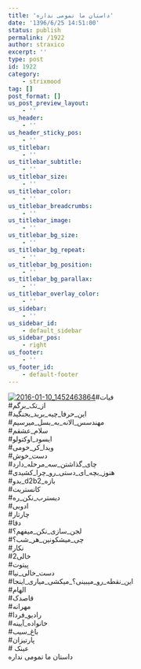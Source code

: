 ```yaml
---
title: 'داستان ما تمومی نداره'
date: '1396/6/25 14:51:00'
status: publish
permalink: /1922
author: straxico
excerpt: ''
type: post
id: 1922
category:
    - strixmood
tag: []
post_format: []
us_post_preview_layout:
    - ''
us_header:
    - ''
us_header_sticky_pos:
    - ''
us_titlebar:
    - ''
us_titlebar_subtitle:
    - ''
us_titlebar_size:
    - ''
us_titlebar_color:
    - ''
us_titlebar_breadcrumbs:
    - ''
us_titlebar_image:
    - ''
us_titlebar_bg_size:
    - ''
us_titlebar_bg_repeat:
    - ''
us_titlebar_bg_position:
    - ''
us_titlebar_bg_parallax:
    - ''
us_titlebar_overlay_color:
    - ''
us_sidebar:
    - ''
us_sidebar_id:
    - default_sidebar
us_sidebar_pos:
    - right
us_footer:
    - ''
us_footer_id:
    - default-footer
---
```

[![2016-01-10_1452463864](../../uploads/2016/03/2016-01-10_1452463864-1-300x300.jpg)](http://localhost/wp-content/uploads/2016/03/2016-01-10_1452463864-1.jpg)\#فیات  
\#از\_تک\_برگم  
\#این\_حرفا\_چیه\_برید\_بجنگید  
\#مهندسس\_الانه\_به\_بسل\_میرسیم  
\#سلام\_عشقم  
\#ایسود\_اوکتولو  
\#ویدا\_کر\_خومی  
\#دست\_خوش  
\#چای\_گذاشتن\_سه\_مرحله\_دارد  
\#هنوز\_بچه\_ای\_دستی\_رو\_چرا\_کشیدی  
\#بدو\_d2b2\_بازه  
\#کانستریت  
\#دیسترب\_نکن\_ره  
\#ادوبی  
\#چارتار  
\#دقا  
\#لجن\_سازی\_نکن\_میفهم؟  
\#چی\_میشکونین\_هر\_شب؟  
\#نکار  
\#خالی2  
\#پیتوت  
\#دست\_خالی\_نیا  
\#این\_نقطه\_رو\_میبینی؟\_میکشی\_میاری\_اینجا  
\#الهام  
\#قاصدک  
\#مهرانه  
\#رادیو\_فردا  
\#خانواده\_آیینه  
\#باغ\_سیب  
\#پارتیزان  
\# عینک  
داستان ما تمومی نداره